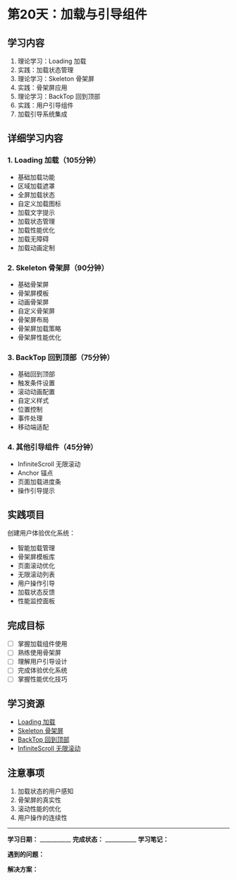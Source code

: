 # 第20天：加载与引导组件

## 学习内容
1. 理论学习：Loading 加载
2. 实践：加载状态管理
3. 理论学习：Skeleton 骨架屏
4. 实践：骨架屏应用
5. 理论学习：BackTop 回到顶部
6. 实践：用户引导组件
7. 加载引导系统集成

## 详细学习内容

### 1. Loading 加载（105分钟）
- 基础加载功能
- 区域加载遮罩
- 全屏加载状态
- 自定义加载图标
- 加载文字提示
- 加载状态管理
- 加载性能优化
- 加载无障碍
- 加载动画定制

### 2. Skeleton 骨架屏（90分钟）
- 基础骨架屏
- 骨架屏模板
- 动画骨架屏
- 自定义骨架屏
- 骨架屏布局
- 骨架屏加载策略
- 骨架屏性能优化

### 3. BackTop 回到顶部（75分钟）
- 基础回到顶部
- 触发条件设置
- 滚动动画配置
- 自定义样式
- 位置控制
- 事件处理
- 移动端适配

### 4. 其他引导组件（45分钟）
- InfiniteScroll 无限滚动
- Anchor 锚点
- 页面加载进度条
- 操作引导提示

## 实践项目
创建用户体验优化系统：
- 智能加载管理
- 骨架屏模板库
- 页面滚动优化
- 无限滚动列表
- 用户操作引导
- 加载状态反馈
- 性能监控面板

## 完成目标
- [ ] 掌握加载组件使用
- [ ] 熟练使用骨架屏
- [ ] 理解用户引导设计
- [ ] 完成体验优化系统
- [ ] 掌握性能优化技巧

## 学习资源
- [Loading 加载](https://element-plus.org/zh-CN/component/loading.html)
- [Skeleton 骨架屏](https://element-plus.org/zh-CN/component/skeleton.html)
- [BackTop 回到顶部](https://element-plus.org/zh-CN/component/backtop.html)
- [InfiniteScroll 无限滚动](https://element-plus.org/zh-CN/component/infinite-scroll.html)

## 注意事项
1. 加载状态的用户感知
2. 骨架屏的真实性
3. 滚动性能的优化
4. 用户操作的连续性

---

**学习日期：** ___________
**完成状态：** ___________
**学习笔记：**



**遇到的问题：**



**解决方案：**